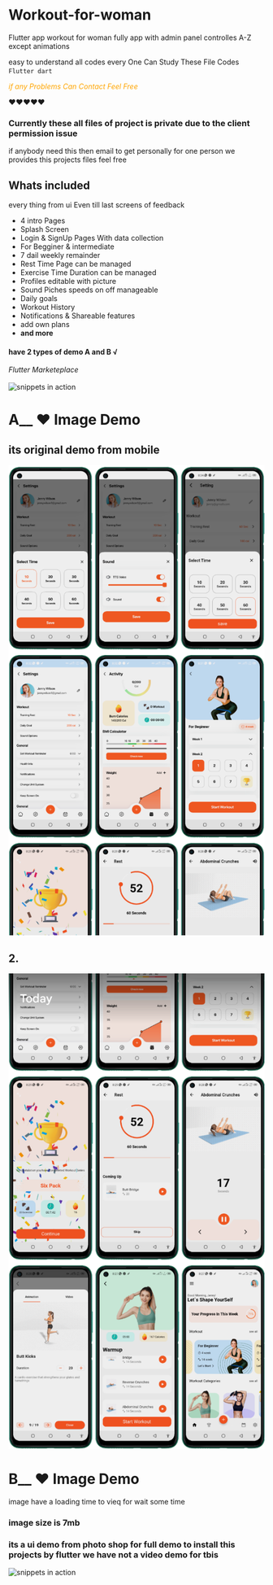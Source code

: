 # Workout-for-woman
Flutter app workout for woman fully app
with admin panel controlles A-Z except animations


easy to understand all codes every One Can Study These File Codes
<code> Flutter dart </code>

<i> <p style="color:orange;"> if any Problems Can Contact Feel Free </p> </i>
❤❤❤❤❤ 

### Currently these all files of project is private due to the client permission issue
 if anybody need this then email to get personally for one person 
 we provides this projects files feel free
 
 ## Whats included 
 every thing from ui Even till last screens of feedback
<ul>
 <li> 4 intro Pages </li>
 <li> Splash Screen </li>
 <li> Login & SignUp Pages With data collection </li>
 <li> For Begginer & intermediate </li>
 <li> 7 dail weekly remainder </li>
 <li> Rest Time Page can be managed </li>
 <li> Exercise Time Duration can be managed </li>
 <li> Profiles editable with picture </li>
 <li> Sound Piches speeds on off manageable </li>
 <li> Daily goals </li>
 <li> Workout History </li>
 <li> Notifications & Shareable features </li>
 <li> add own plans </li>
 <li> <b> and more </b> </li>
 
 </ul>
 
 
 
 
#### have 2 types of demo A and B √
<i> Flutter Marketeplace </i>
<br> </br>
![snippets in action](https://github.com/HassanAmeer/Flutter-Pdf-Extra-All-In-One-Ui/blob/main/loadcat.gif)
 
# A__ ❤ Image Demo
## its original demo from mobile
![snippets in action](https://github.com/HassanAmeer/Workout-for-woman/blob/main/wkoriginal2.png)
## 2. 
![snippets in action](https://github.com/HassanAmeer/Workout-for-woman/blob/main/wkoriginal1.png)





# B__ ❤ Image Demo
image have a loading time to vieq for wait some time
### image size is 7mb
### its a ui demo from photo shop for full demo to install this projects by flutter we have not a video demo for tbis
![snippets in action](https://github.com/HassanAmeer/Workout-for-woman/blob/main/workoutdemotall.jpeg)

